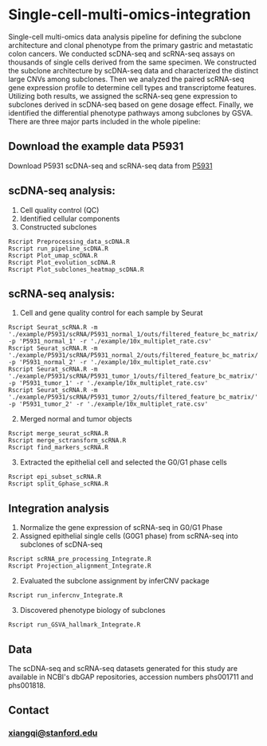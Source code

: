 # Single-cell-multi-omics-integration

Single-cell multi-omics data analysis pipeline for defining the subclone architecture and clonal phenotype from the primary gastric and metastatic colon cancers. We conducted scDNA-seq and scRNA-seq assays on thousands of single cells derived from the same specimen. We constructed the subclone architecture by scDNA-seq data and characterized the distinct large CNVs among subclones. Then we analyzed the paired scRNA-seq gene expression profile to determine cell types and transcriptome features. Utilizing both results, we assigned the scRNA-seq gene expression to subclones derived in scDNA-seq based on gene dosage effect. Finally, we identified the differential phenotype pathways among subclones by GSVA. There are three major parts included in the whole pipeline:

## Download the example data P5931
Download P5931 scDNA-seq and scRNA-seq data from [P5931](https://github.com/XQBai/Single-cell-multi-omic-integration/releases/tag/P5931)
## scDNA-seq analysis:
 1. Cell quality control (QC)
 2. Identified cellular components 
 3. Constructed subclones 
 
 ```
 Rscript Preprocessing_data_scDNA.R
 Rscript run_pipeline_scDNA.R
 Rscript Plot_umap_scDNA.R
 Rscript Plot_evolution_scDNA.R
 Rscript Plot_subclones_heatmap_scDNA.R
 ```
## scRNA-seq analysis: 
 1. Cell and gene quality control for each sample by Seurat
 ```
 Rscript Seurat_scRNA.R -m './example/P5931/scRNA/P5931_normal_1/outs/filtered_feature_bc_matrix/' -p 'P5931_normal_1' -r './example/10x_multiplet_rate.csv'
 Rscript Seurat_scRNA.R -m './example/P5931/scRNA/P5931_normal_2/outs/filtered_feature_bc_matrix/' -p 'P5931_normal_2' -r './example/10x_multiplet_rate.csv'
 Rscript Seurat_scRNA.R -m './example/P5931/scRNA/P5931_tumor_1/outs/filtered_feature_bc_matrix/' -p 'P5931_tumor_1' -r './example/10x_multiplet_rate.csv'
 Rscript Seurat_scRNA.R -m './example/P5931/scRNA/P5931_tumor_2/outs/filtered_feature_bc_matrix/' -p 'P5931_tumor_2' -r './example/10x_multiplet_rate.csv'
 ```
 
 2. Merged normal and tumor objects
 ```
 Rscript merge_seurat_scRNA.R
 Rscript merge_sctransform_scRNA.R
 Rscript find_markers_scRNA.R
 ```
 
 3. Extracted the epithelial cell and selected the G0/G1 phase cells
 ```
 Rscript epi_subset_scRNA.R
 Rscript split_Gphase_scRNA.R
 ```
 
## Integration analysis 
 1. Normalize the gene expression of scRNA-seq in G0/G1 Phase
 2. Assigned epithelial single cells (G0G1 phase) from scRNA-seq into subclones of scDNA-seq
 ```
 Rscript scRNA_pre_processing_Integrate.R 
 Rscript Projection_alignment_Integrate.R
 ```
 2. Evaluated the subclone assignment by inferCNV package 
 ```
 Rscript run_infercnv_Integrate.R
 ```
 3. Discovered phenotype biology of subclones  
 ```
 Rscript run_GSVA_hallmark_Integrate.R
 ```
## Data
The scDNA-seq and scRNA-seq datasets generated for this study are available in NCBI's dbGAP repositories, accession numbers phs001711 and phs001818. 
<!--
## Reference
[Single cell multi-omic mapping of subclonal architecture and pathway phenotype in primary gastric and metastatic colon cancers, bioRxiv](https://www.biorxiv.org/content/10.1101/2022.07.03.498616v1)
-->

## Contact 
### xiangqi@stanford.edu 
